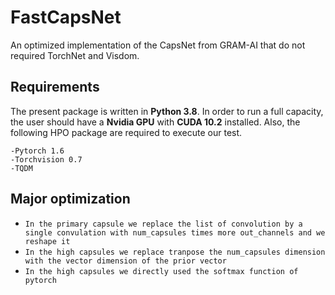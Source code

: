 # FastCapsNet
An optimized implementation of the CapsNet from GRAM-AI that do not required TorchNet and Visdom. 

## Requirements
The present package is written in **Python 3.8**. In order to run a full capacity, the user should have a **Nvidia GPU** with **CUDA 10.2** installed. Also, the following HPO package are required to execute our test.
```
-Pytorch 1.6
-Torchvision 0.7
-TQDM
```

## Major optimization
- ``` In the primary capsule we replace the list of convolution by a single convulation with num_capsules times more out_channels and we reshape it ```
- ``` In the high capsules we replace tranpose the num_capsules dimension with the vector dimension of the prior vector ```
- ``` In the high capsules we directly used the softmax function of pytorch ```
